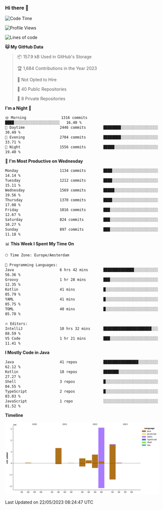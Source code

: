 ### Hi there 👋


<!--START_SECTION:waka-->
![Code Time](http://img.shields.io/badge/Code%20Time-3%2C220%20hrs%2010%20mins-blue)

![Profile Views](http://img.shields.io/badge/Profile%20Views-3-blue)

![Lines of code](https://img.shields.io/badge/From%20Hello%20World%20I%27ve%20Written-7.6%20million%20lines%20of%20code-blue)

**🐱 My GitHub Data** 

> 📦 157.9 kB Used in GitHub's Storage 
 > 
> 🏆 1,684 Contributions in the Year 2023
 > 
> 🚫 Not Opted to Hire
 > 
> 📜 40 Public Repositories 
 > 
> 🔑 8 Private Repositories 
 > 
**I'm a Night 🦉** 

```text
🌞 Morning                1316 commits        ████░░░░░░░░░░░░░░░░░░░░░   16.40 % 
🌆 Daytime                2446 commits        ████████░░░░░░░░░░░░░░░░░   30.49 % 
🌃 Evening                2704 commits        ████████░░░░░░░░░░░░░░░░░   33.71 % 
🌙 Night                  1556 commits        █████░░░░░░░░░░░░░░░░░░░░   19.40 % 
```
📅 **I'm Most Productive on Wednesday** 

```text
Monday                   1134 commits        ████░░░░░░░░░░░░░░░░░░░░░   14.14 % 
Tuesday                  1212 commits        ████░░░░░░░░░░░░░░░░░░░░░   15.11 % 
Wednesday                1569 commits        █████░░░░░░░░░░░░░░░░░░░░   19.56 % 
Thursday                 1370 commits        ████░░░░░░░░░░░░░░░░░░░░░   17.08 % 
Friday                   1016 commits        ███░░░░░░░░░░░░░░░░░░░░░░   12.67 % 
Saturday                 824 commits         ███░░░░░░░░░░░░░░░░░░░░░░   10.27 % 
Sunday                   897 commits         ███░░░░░░░░░░░░░░░░░░░░░░   11.18 % 
```


📊 **This Week I Spent My Time On** 

```text
🕑︎ Time Zone: Europe/Amsterdam

💬 Programming Languages: 
Java                     6 hrs 42 mins       ██████████████░░░░░░░░░░░   56.36 % 
Groovy                   1 hr 28 mins        ███░░░░░░░░░░░░░░░░░░░░░░   12.35 % 
Kotlin                   41 mins             █░░░░░░░░░░░░░░░░░░░░░░░░   05.79 % 
YAML                     41 mins             █░░░░░░░░░░░░░░░░░░░░░░░░   05.75 % 
TOML                     40 mins             █░░░░░░░░░░░░░░░░░░░░░░░░   05.70 % 

🔥 Editors: 
IntelliJ                 10 hrs 32 mins      ██████████████████████░░░   88.59 % 
VS Code                  1 hr 21 mins        ███░░░░░░░░░░░░░░░░░░░░░░   11.41 % 
```

**I Mostly Code in Java** 

```text
Java                     41 repos            ████████████████░░░░░░░░░   62.12 % 
Kotlin                   18 repos            ███████░░░░░░░░░░░░░░░░░░   27.27 % 
Shell                    3 repos             █░░░░░░░░░░░░░░░░░░░░░░░░   04.55 % 
TypeScript               2 repos             █░░░░░░░░░░░░░░░░░░░░░░░░   03.03 % 
JavaScript               1 repo              ░░░░░░░░░░░░░░░░░░░░░░░░░   01.52 % 
```



**Timeline**

![Lines of Code chart](https://raw.githubusercontent.com/powercasgamer/powercasgamer/master/assets/bar_graph.png)


 Last Updated on 22/05/2023 08:24:47 UTC
<!--END_SECTION:waka-->
